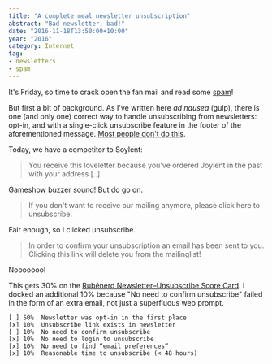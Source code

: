 ```yaml
---
title: "A complete meal newsletter unsubscription"
abstract: "Bad newsletter, bad!"
date: "2016-11-18T13:50:00+10:00"
year: "2016"
category: Internet
tag: 
- newsletters
- spam
---
```

It's Friday, so time to crack open the fan mail and read some [spam]!

But first a bit of background. As I've written here *ad nausea* (gulp), there is one (and only one) correct way to handle unsubscribing from newsletters: opt-in, and with a single-click unsubscribe feature in the footer of the aforementioned message. [Most people don't do this].

Today, we have a competitor to Soylent:

> You receive this loveletter because you've ordered Joylent in the past with your address [..].

Gameshow buzzer sound! But do go on.

> If you don't want to receive our mailing anymore, please click here to unsubscribe. 

Fair enough, so I clicked unsubscribe.

> In order to confirm your unsubscription an email has been sent to you.
> Clicking this link will delete you from the mailinglist!

Nooooooo!

This gets 30% on the [Rubénerd Newsletter–Unsubscribe Score Card]. I docked an additional 10% because "No need to confirm unsubscribe" failed in the form of an extra email, not just a superfluous web prompt.

    [ ] 50%  Newsletter was opt-in in the first place
    [x] 10%  Unsubscribe link exists in newsletter
    [ ] 10%  No need to confirm unsubscribe
    [x] 10%  No need to login to unsubscribe
    [x] 10%  No need to find “email preferences”
    [x] 10%  Reasonable time to unsubscribe (< 48 hours)

[spam]: https://rubenerd.com/tag/spam/
[Most people don't do this]: https://rubenerd.com/tag/newsletters/
[Rubénerd Newsletter–Unsubscribe Score Card]: https://rubenerd.com/newsletter-unsubscribe-score-card/

